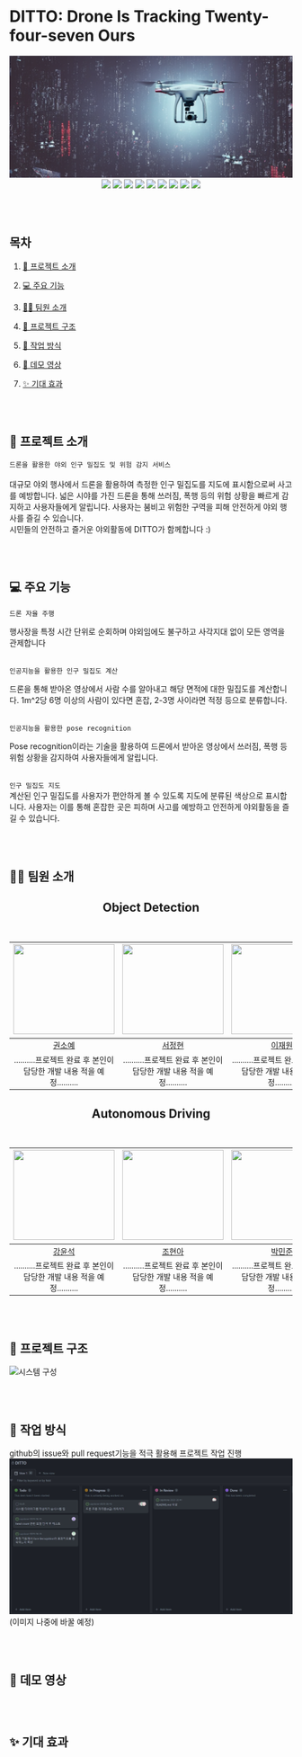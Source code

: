 # DITTO: Drone Is Tracking Twenty-four-seven Ours

<img alt="main_img" src="img/drone.png">

<div align=center >
  <img src="https://img.shields.io/badge/pytorch-FF4154?style=for-the-badge&logo=pytorch&logoColor=white">
  <img src="https://img.shields.io/badge/YOLO-F7DF1E?style=for-the-badge&logo=yolo&logoColor=black">
  <img src="https://img.shields.io/badge/html5-E34F26?style=for-the-badge&logo=html5&logoColor=white">
  <img src="https://img.shields.io/badge/css-1572B6?style=for-the-badge&logo=css3&logoColor=white">
  <img src="https://img.shields.io/badge/Django-00C7B7?style=for-the-badge&logo=Django&logoColor=white">
  <img src="https://img.shields.io/badge/Javascript-F7DF1E?style=for-the-badge&logo=javascript&logoColor=black">
  <img src="https://img.shields.io/badge/React-61DAFB?style=for-the-badge&logo=react&logoColor=black">
  <img src="https://img.shields.io/badge/styled components-DB7093?style=for-the-badge&logo=styled-components&logoColor=white"/>
  <img src="https://img.shields.io/badge/github-181717?style=for-the-badge&logo=github&logoColor=white">
</div>

<br/><br/>

## 목차

1. [🤖 프로젝트 소개](#-프로젝트-소개)

2. [💻 주요 기능](#-주요-기능)

3. [💁🏻 팀원 소개](#-팀원-소개)

4. [🎨 프로젝트 구조](#-프로젝트-구조)

5. [🔨 작업 방식](#-작업-방식)

6. [🎥 데모 영상](#-데모-영상)

7. [✨ 기대 효과](#-기대-효과)

<br/><br/>

## 🤖 프로젝트 소개

<code>드론을 활용한 야외 인구 밀집도 및 위험 감지 서비스</code>
</br></br>
대규모 야외 행사에서 드론을 활용하여 측정한 인구 밀집도를 지도에 표시함으로써 사고를 예방합니다. 넓은 시야를 가진 드론을 통해 쓰러짐, 폭행 등의 위험 상황을 빠르게 감지하고 사용자들에게 알립니다. 사용자는 붐비고 위험한 구역을 피해 안전하게 야외 행사를 즐길 수 있습니다. </br>시민들의 안전하고 즐거운 야외활동에 DITTO가 함께합니다 :) 

<br/><br/>

## 💻 주요 기능

 <code>드론 자율 주행 </code>
 </br>

 행사장을 특정 시간 단위로 순회하며 야외임에도 불구하고 사각지대 없이 모든 영역을 관제합니다
 </br>
 </br>

 <code>인공지능을 활용한 인구 밀집도 계산</code>
 </br>

 드론을 통해 받아온 영상에서 사람 수를 알아내고 해당 면적에 대한 밀집도를 계산합니다. 1m^2당 6명 이상의 사람이 있다면 혼잡, 2-3명 사이라면 적정 등으로 분류합니다. 
 </br>
 </br>

 <code>인공지능을 활용한 pose recognition </code>
 </br>

 Pose recognition이라는 기술을 활용하여 드론에서 받아온 영상에서 쓰러짐, 폭행 등 위험 상황을 감지하여 사용자들에게 알립니다.
 </br>
 </br>

 <code>인구 밀집도 지도 </code>
 </br>
 계산된 인구 밀집도를 사용자가 편안하게 볼 수 있도록 지도에 분류된 색상으로 표시합니다. 사용자는 이를 통해 혼잡한 곳은 피하며 사고를 예방하고 안전하게 야외활동을 즐길 수 있습니다.  

 <br/><br/>

## 💁🏻 팀원 소개
<div align=center padding="200">

## Object Detection

<br/>

| <img src="https://avatars.githubusercontent.com/u/71240296?v=4" width="180" height="160"> | <img src="https://avatars.githubusercontent.com/u/66055587" width="180" height="160"> |<img src="https://avatars.githubusercontent.com/u/102154146?v=4" width="180" height="160">  |
|:--------:|:--------:|:--------:|
|[권소예](https://github.com/soyekwon)|[서정현](https://github.com/junghyeon0427)|[이재원](https://github.com/ljwljy51) |
| ..........프로젝트 완료 후 본인이 담당한 개발 내용 적을 예정.......... |..........프로젝트 완료 후 본인이 담당한 개발 내용 적을 예정.......... |..........프로젝트 완료 후 본인이 담당한 개발 내용 적을 예정.......... |

## Autonomous Driving

<br/>

| <img src="https://avatars.githubusercontent.com/u/35187793?v=4" width="180" height="160"> | <img src="https://avatars.githubusercontent.com/u/48677366?v=4" width="180" height="160"> |<img src="https://avatars.githubusercontent.com/u/66055587" width="180" height="160">  |
|:--------:|:--------:|:--------:|
| [강윤석](https://github.com/YunSeok-Kang) | [조현아](https://github.com/hacho08) | [박민준](https://github.com/mjun4138) |
| ..........프로젝트 완료 후 본인이 담당한 개발 내용 적을 예정.......... |..........프로젝트 완료 후 본인이 담당한 개발 내용 적을 예정.......... |..........프로젝트 완료 후 본인이 담당한 개발 내용 적을 예정.......... |
</div>

<br/><br/>

## 🎨 프로젝트 구조 
![시스템 구성](https://user-images.githubusercontent.com/16894765/224232236-19a1d09d-2df2-4218-801f-59e5647a8385.jpeg)

<br/><br/>

## 🔨 작업 방식

github의 issue와 pull request기능을 적극 활용해 프로젝트 작업 진행 
<img src="img/github_project.jpg">
(이미지 나중에 바꿀 예정)

<br/><br/>

## 🎥 데모 영상

<br/><br/>

## ✨ 기대 효과